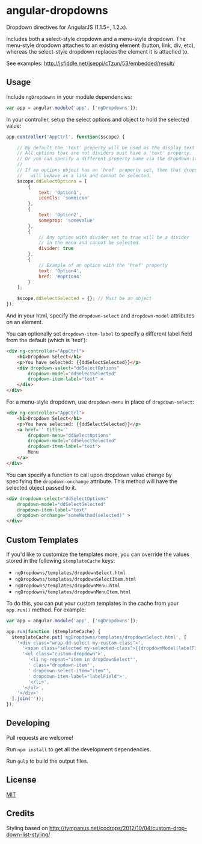 # angular-dropdowns

Dropdown directives for AngularJS (1.1.5+, 1.2.x).

Includes both a select-style dropdown and a menu-style dropdown.  The menu-style dropdown attaches to an existing element (button, link, div, etc), whereas the select-style dropdown replaces the element it is attached to.

See examples: http://jsfiddle.net/jseppi/cTzun/53/embedded/result/

## Usage

Include `ngDropdowns` in your module dependencies:

```js
var app = angular.module('app', ['ngDropdowns']);
```

In your controller, setup the select options and object to hold the selected value:

```js
app.controller('AppCtrl', function($scope) {

    // By default the 'text' property will be used as the display text in the dropdown entry.
    // All options that are not dividers must have a 'text' property.
    // Or you can specify a different property name via the dropdown-item-label attribute.
    //
    // If an options object has an 'href' property set, then that dropdown entry
    //   will behave as a link and cannot be selected.
    $scope.ddSelectOptions = [
        {
            text: 'Option1',
            iconCls: 'someicon'
        },
        {
            text: 'Option2',
            someprop: 'somevalue'
        },
        {
            // Any option with divider set to true will be a divider
            // in the menu and cannot be selected.
            divider: true
        },
        {
            // Example of an option with the 'href' property
            text: 'Option4',
            href: '#option4'
        }
    ];

    $scope.ddSelectSelected = {}; // Must be an object
});
```

And in your html, specify the `dropdown-select` and `dropdown-model` attributes on an element.

You can optionally set `dropdown-item-label` to specify a different label field from the default (which is 'text'):

```html
<div ng-controller="AppCtrl">
    <h1>Dropdown Select</h1>
    <p>You have selected: {{ddSelectSelected}}</p>
    <div dropdown-select="ddSelectOptions"
        dropdown-model="ddSelectSelected"
        dropdown-item-label="text" >
    </div>
</div>
```

For a menu-style dropdown, use `dropdown-menu` in place of `dropdown-select`:

```html
<div ng-controller="AppCtrl">
    <h1>Dropdown Select</h1>
    <p>You have selected: {{ddSelectSelected}}</p>
    <a href='' title=''
        dropdown-menu="ddSelectOptions"
        dropdown-model="ddSelectSelected"
        dropdown-item-label="text">
        Menu
    </a>
</div>
```

You can specify a function to call upon dropdown value change by specifying the `dropdown-onchange` attribute. This method will have the selected object passed to it.

```html
<div dropdown-select="ddSelectOptions"
    dropdown-model="ddSelectSelected"
    dropdown-item-label="text"
    dropdown-onchange="someMethod(selected)" >
</div>
```

## Custom Templates

If you'd like to customize the templates more, you can override the values stored in the following `$templateCache` keys:

  * `ngDropdowns/templates/dropdownSelect.html`
  * `ngDropdowns/templates/dropdownSelectItem.html`
  * `ngDropdowns/templates/dropdownMenu.html`
  * `ngDropdowns/templates/dropdownMenuItem.html`

To do this, you can put your custom templates in the cache from your `app.run()` method. For example:

```js
var app = angular.module('app', ['ngDropdowns']);

app.run(function ($templateCache) {
  $templateCache.put('ngDropdowns/templates/dropdownSelect.html', [
    '<div class="wrap-dd-select my-custom-class">',
      '<span class="selected my-selected-class">{{dropdownModel[labelField]}}</span>',
      '<ul class="custom-dropdown">',
        '<li ng-repeat="item in dropdownSelect"',
        ' class="dropdown-item"',
        ' dropdown-select-item="item"',
        ' dropdown-item-label="labelField">',
        '</li>',
      '</ul>',
    '</div>'
  ].join(''));
});

```

## Developing

Pull requests are welcome!

Run `npm install` to get all the development dependencies.

Run `gulp` to build the output files.

## License

[MIT](http://jseppi.mit-license.org/license.html)

## Credits

Styling based on http://tympanus.net/codrops/2012/10/04/custom-drop-down-list-styling/
